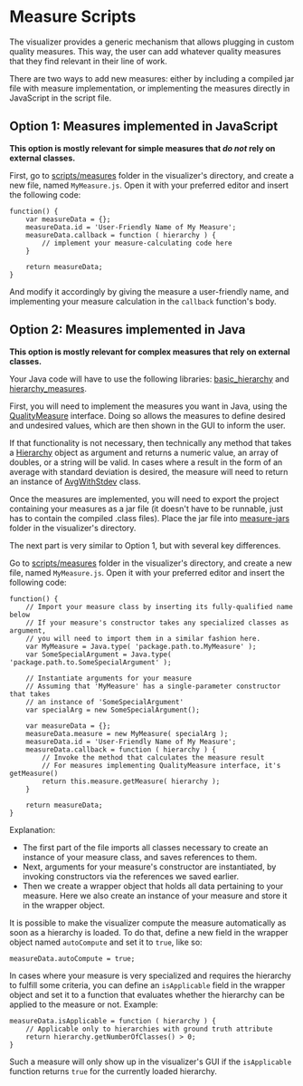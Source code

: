 # Measure Scripts

The visualizer provides a generic mechanism that allows plugging in custom quality measures. This way, the user can add whatever quality measures that they find relevant in their line of work.

There are two ways to add new measures: either by including a compiled jar file with measure implementation, or implementing the measures directly in JavaScript in the script file.

## Option 1: Measures implemented in JavaScript

**This option is mostly relevant for simple measures that *do not* rely on external classes.**

First, go to [scripts/measures](skel/scripts/measures) folder in the visualizer's directory, and create a new file, named `MyMeasure.js`. Open it with your preferred editor and insert the following code:

```
function() {
	var measureData = {};
	measureData.id = 'User-Friendly Name of My Measure';
	measureData.callback = function ( hierarchy ) {
		// implement your measure-calculating code here
	}

	return measureData;
}
```

And modify it accordingly by giving the measure a user-friendly name, and implementing your measure calculation in the `callback` function's body.


## Option 2: Measures implemented in Java

**This option is mostly relevant for complex measures that rely on external classes.**

Your Java code will have to use the following libraries: [basic_hierarchy](https://github.com/toSterr/basic_hierarchy) and [hierarchy_measures](https://github.com/toSterr/hierarchy_measures).

First, you will need to implement the measures you want in Java, using the [QualityMeasure](https://github.com/toSterr/hierarchy_measures/blob/master/src/interfaces/QualityMeasure.java) interface. Doing so allows the measures to define desired and undesired values, which are then shown in the GUI to inform the user.

If that functionality is not necessary, then technically any method that takes a [Hierarchy](https://github.com/toSterr/basic_hierarchy/blob/master/src/basic_hierarchy/interfaces/Hierarchy.java) object as argument and returns a numeric value, an array of doubles, or a string will be valid. In cases where a result in the form of an average with standard deviation is desired, the measure will need to return an instance of [AvgWithStdev](https://github.com/toSterr/hierarchy_measures/blob/master/src/internal_measures/statistics/AvgWithStdev.java) class.

Once the measures are implemented, you will need to export the project containing your measures as a jar file (it doesn't have to be runnable, just has to contain the compiled .class files). Place the jar file into [measure-jars](skel/measure-jars) folder in the visualizer's directory.

The next part is very similar to Option 1, but with several key differences.

Go to [scripts/measures](skel/scripts/measures) folder in the visualizer's directory, and create a new file, named `MyMeasure.js`. Open it with your preferred editor and insert the following code:

```
function() {
	// Import your measure class by inserting its fully-qualified name below
	// If your measure's constructor takes any specialized classes as argument,
	// you will need to import them in a similar fashion here.
	var MyMeasure = Java.type( 'package.path.to.MyMeasure' );
	var SomeSpecialArgument = Java.type( 'package.path.to.SomeSpecialArgument' );

	// Instantiate arguments for your measure
	// Assuming that 'MyMeasure' has a single-parameter constructor that takes
	// an instance of 'SomeSpecialArgument'
	var specialArg = new SomeSpecialArgument();

	var measureData = {};
	measureData.measure = new MyMeasure( specialArg );
	measureData.id = 'User-Friendly Name of My Measure';
	measureData.callback = function ( hierarchy ) {
		// Invoke the method that calculates the measure result
		// For measures implementing QualityMeasure interface, it's getMeasure()
		return this.measure.getMeasure( hierarchy );
	}

	return measureData;
}
```

Explanation:

- The first part of the file imports all classes necessary to create an instance of your measure class, and saves references to them.
- Next, arguments for your measure's constructor are instantiated, by invoking constructors via the references we saved earlier.
- Then we create a wrapper object that holds all data pertaining to your measure. Here we also create an instance of your measure and store it in the wrapper object.

It is possible to make the visualizer compute the measure automatically as soon as a hierarchy is loaded. To do that, define a new field in the wrapper object named `autoCompute` and set it to `true`, like so:

```
measureData.autoCompute = true;
```

In cases where your measure is very specialized and requires the hierarchy to fulfill some criteria, you can define an `isApplicable` field in the wrapper object and set it to a function that evaluates whether the hierarchy can be applied to the measure or not. Example:

```
measureData.isApplicable = function ( hierarchy ) {
	// Applicable only to hierarchies with ground truth attribute
	return hierarchy.getNumberOfClasses() > 0;
}
```

Such a measure will only show up in the visualizer's GUI if the `isApplicable` function returns `true` for the currently loaded hierarchy.
